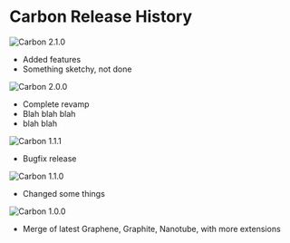 # Carbon Release History

![Carbon 2.1.0](https://img.shields.io/badge/2.1.0-in_development-orange.svg?style=flat-square)
- Added features
- Something sketchy, not done

![Carbon 2.0.0](https://img.shields.io/badge/2.0.0-latest-brightgreen.svg?style=flat-square)
- Complete revamp
- Blah blah blah
- blah blah

![Carbon 1.1.1](https://img.shields.io/badge/1.1.1-legacy-yellow.svg?style=flat-square)
- Bugfix release

![Carbon 1.1.0](https://img.shields.io/badge/1.1.0-unsupported-red.svg?style=flat-square)
- Changed some things

![Carbon 1.0.0](https://img.shields.io/badge/1.0.0-unsupported-red.svg?style=flat-square)
- Merge of latest Graphene, Graphite, Nanotube, with more extensions